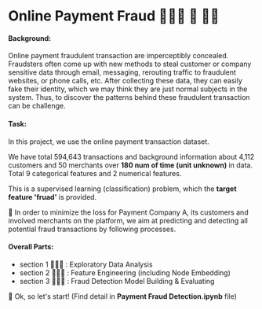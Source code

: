 # Online Payment Fraud   👩🏻‍✈️   🚨  🧟‍♂️ 

#### Background: 
Online payment fraudulent transaction are imperceptibly concealed. Fraudsters often come up with new methods to steal customer or company sensitive data through email, messaging, rerouting traffic to fraudulent websites, or phone calls, etc. After collecting these data, they can easily fake their identity, which we may think they are just normal subjects in the system. Thus, to discover the patterns behind these fraudulent transaction can be challenge. 

#### Task:
In this project, we use the online payment transaction dataset.

We have total 594,643 transactions and background information about 4,112 customers and 50 merchants over **180 num of time (unit unknown)** in data. Total 9 categorical features and 2 numerical features. 

This is a supervised learning (classification) problem, which the **target feature 'fruad'** is provided.

🎯 In order to minimize the loss for Payment Company A, its customers and involved merchants on the platform, we aim at predicting and detecting all potential fraud transactions by following processes. 

#### Overall Parts:
- section 1 👩🏼‍💻 :  Exploratory Data Analysis
- section 2 👨🏻‍🔧 :  Feature Engineering (including Node Embedding)
- section 3 👩🏻‍🔬 :  Fraud Detection Model Building & Evaluating

🚀 Ok, so let's start! (Find detail in **Payment Fraud Detection.ipynb** file)
